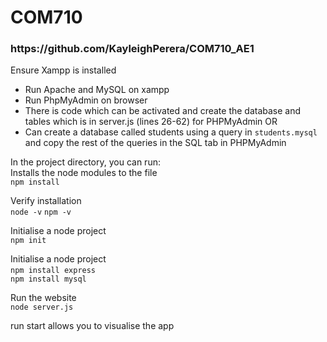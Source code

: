 <h1>COM710</h1>
<h3>https://github.com/KayleighPerera/COM710_AE1</h3>

Ensure Xampp is installed
<br>
- Run Apache and MySQL on xampp
- Run PhpMyAdmin on browser
- There is code which can be activated and create the database and tables which is in server.js (lines 26-62) for PHPMyAdmin OR
- Can create a database called students using a query in `students.mysql` and copy the rest of the queries in the SQL tab in PHPMyAdmin
<be>

In the project directory, you can run: <br>
Installs the node modules to the file
<br>
`npm install`
<br>

Verify installation
<br>
`node -v`
`npm -v`
<be>

Initialise a node project
<br>
`npm init`
<be>

Initialise a node project
<br>
`npm install express`
<be>
<br>
`npm install mysql`
<be>

Run the website
<br>
`node server.js`
<br>

run start allows you to visualise the app 
<br>
